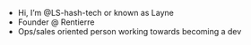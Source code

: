 -  Hi, I’m @LS-hash-tech or known as Layne
-  Founder @ Rentierre
-  Ops/sales oriented person working towards becoming a dev
